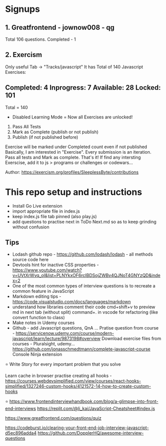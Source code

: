 # Signups
## 1. Greatfrontend - jownow008 - qg
Total 106 questions.
Completed - 1

## 2. Exercism
Only useful Tab -> "Tracks/javascript"
It has Total of 140 Javascript Exercises:

Completed: 4
Inprogress: 7
Available: 28
Locked: 101
-------
Total = 140

- Disabled Learning Mode = Now all Exercises are unlocked!

1. Pass All Tests
2. Mark as Complete (publish or not publish)
3. Publish (if not published before)

Exercise will be marked under Completed count even if not published
Basically, I am interested in "Exercise". Every submission is an iteration. Pass all tests and Mark as complete. That's it!
If find any intersting Exerscise, add it to js > programs or challenges or codewars...

Author: https://exercism.org/profiles/SleeplessByte/contributions

# This repo setup and instructions
- Install Go Live extension
- import appropriate file in index.js
- keep index.js file tab pinned (also play.js)
- add questions to practise next in ToDo Next.md so as to keep grinding without confusion

## Tips
- Lodash github repo - https://github.com/lodash/lodash - all methods source code here
- Devtools hint for inactive CSS properties - https://www.youtube.com/watch?v=UVtXrWvq_oI&list=PLNYkxOF6rcIBDSojZWBv4QJNoT4GNYzQD&index=2
- One of the most common types of interview questions is to recreate a common feature in JavaScript
- Markdown editing tips - https://code.visualstudio.com/docs/languages/markdown
- understand how libraries comment their code
cmd+shift+v to preview md in next tab (without split)
command+. in vscode for refactoring (like convert function to class)
- Make notes in Udemy courses
- Github - add Javascript questions, QnA ...
Pratise question from course - https://servicenow.udemy.com/course/modern-javascript/learn/lecture/9873198#overview
Download exercise files from courses - Pluralsight, udemy...
    https://github.com/jonasschmedtmann/complete-javascript-course
Console Ninja extension

⭐️ Write Story for every important problem that you solve

Learn cache in browser
practise creating all hooks - https://courses.webdevsimplified.com/view/courses/react-hooks-simplified/1327246-custom-hooks/4121572-14-how-to-create-custom-hooks

⭐️ https://www.frontendinterviewhandbook.com/blog/a-glimpse-into-front-end-interviews
https://replit.com/@li_kai/JavaScript-Cheatsheet#index.js

https://www.greatfrontend.com/questions/quiz

https://codeburst.io/clearing-your-front-end-job-interview-javascript-d5ec896adda4
https://github.com/DopplerHQ/awesome-interview-questions
